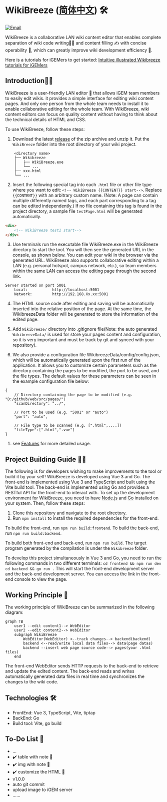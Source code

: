 # WikiBreeze ([简体中文](https://github.com/950288/WikiBreeze/blob/main/README_zh.md)) 🛠️

[![Email](https://img.shields.io/static/v1?label=Email&message=950288s@gmail.com&color=blue)](mailto:950288s@gmail.com)

WikiBreeze is a collaborative LAN wiki content editor that enables complete separation of wiki code writing🧑‍💻 and content filling ✍️ with concise operability 🦾, which can greatly improve wiki development efficiency 🥰.

Here is a tutorials for iGEMers to get started: [Intuitive illustrated Wikibreeze tutorials for iGEMers](https://github.com/950288/WikiBreeze/wiki/Intuitive-illustrated-Wikibreeze-tutorials-for-iGEMers)

## Introduction🧑‍💼

WikiBreeze is a user-friendly LAN editor 🧰 that allows iGEM team members to easily edit wikis. it provides a simple interface for editing wiki content pages. And only one person from the whole team needs to install it to enable collaborative editing for the whole team. With WikiBreeze, wiki content editors can focus on quality content without having to think about the technical details of HTML and CSS.

To use WikiBreeze, follow these steps:

1. Download the latest [release](https://github.com/950288/WikiBreeze/releases) of the zip archive and unzip it. Put the `WikiBreeze` folder into the root directory of your wiki project.  
````
    <directory name>
    ├── Wikibreeze
    │   ├── WikiBreeze.exe
    │   └── ...
    ├── xxx.html
    └── ...
````

2. Insert the following special tag into each `.html` file or other file type where you want to edit: `<!-- WikiBreeze {{CONTENT}} start-->`. Replace `{{CONTENT}}` with an arbitrary custom name. (Note: A page can contain multiple differently named tags, and each part corresponding to a tag can be edited independently.) If no file containing this tag is found in the project directory, a sample file `testPage.html` will be generated automatically.
```html
<div> 
    <!-- WikiBreeze test1 start-->
</div>
```

3. Use terminals run the executable file WikiBreeze.exe in the WikiBreeze directory to start the tool. You will then see the generated URL in the console, as shown below. You can edit your wiki in the browser via the generated URL. WikiBreeze also supports collaborative editing within a LAN (e.g. personal hotspot, campus network, etc.), so team members within the same LAN can access the editing page through the second link.
```
Server started on port 5001
    Local:           http://localhost:5001
    Network:         http://192.168.Xx.xx:5001
```  

4. The HTML source code after editing and saving will be automatically inserted into the relative position of the page. At the same time, the WikibreezeData folder will be generated to store the information of the edited page.

5. Add `Wikibreeze/` directory into .gitignore file(Note: the auto generated `WikibreezeData/` is used for store your pages content and configuration, so it is very important and must be track by git and synced with your repository).

6. We also provide a configuration file WikibreezeData/config/config.json, which will be automatically generated upon the first run of the application. It allows you to customize certain parameters such as the directory containing the pages to be modified, the port to be used, and the file types. The default values for these parameters can be seen in the example configuration file below:
```
{
    // Directory containing the page to be modified (e.g. "D:/github/web/src/pages/")
    "scanDirectory": "../",  

    // Port to be used (e.g. "5001" or "auto")
    "port": "auto",  

    // File type to be scanned (e.g. [".html",....])
    "fileType":[".html",".vue"]
}
```

1. see [Features](https://github.com/950288/WikiBreeze/wiki/Wikibreeze-Editor-Features) for more detailed usage.


## Project Building Guide 🧑‍💻 
The following is for developers wishing to make improvements to the tool or build it by your self! 
WikiBreeze is developed using Vue 3 and Go. The front-end is implemented using Vue 3 and TypeScript and built using the Vite build tool. The back-end is implemented using Go and provides a RESTful API for the front-end to interact with.
To set up the development environment for WikiBreeze, you need to have [Node.js](https://nodejs.org/) and [Go](https://golang.org/) installed on your system. Then, follow these steps:
1. Clone this repository and navigate to the root directory. 
2. Run `npm install` to install the required dependencies for the front-end.
 
To build the front-end, run `npm run build:frontend`. 
To build the back-end, run `npm run build:backend`. 

To build both front-end and back-end, run `npm run build`. 
The target program generated by the compilation is under the `Wikibreeze` folder.

To develop this project simultaneously in Vue 3 and Go, you need to run the following commands in two different terminals:
`cd frontend && npm run dev`
`cd backend && go run .`
This will start the front-end development server and the back-end development server. You can access the link in the front-end console to view the page.

## Working Principle 📝

The working principle of WikiBreeze can be summarized in the following diagram:

```mermaid
graph TB
    user1 --edit content1--> WebEditor
    user2 --edit content2--> WebEditor 
    subgraph WikiBreeze
        WebEditor(WebEditor) <--track changes--> backend(backend)
        backend <--read/write local data files--> data(page datas)
        backend --insert web page source code--> pages(your .html files)
    end
```

The front-end WebEditor sends HTTP requests to the back-end to retrieve and update the edited content. The back-end reads and writes automatically generated data files in real time and synchronizes the changes to the wiki code.

## Technologies 🛠️

- FrontEnd: Vue 3, TypeScript, Vite, tiptap
- BackEnd: Go 
- Build tool: Vite, go build

## To-Do List 🤫
-  ...
-  ✔️ table with note 🦉
-  ✔️ img with note 🌌
-  ✔️ customize the HTML 🗽
-  v1.0.0
-  auto git commit
-  upload image to iGEM server
-  ......
